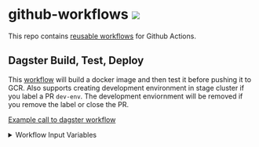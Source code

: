 # github-workflows <a href="https://github.com/20treeAI/github-workflows/releases"><img src="https://img.shields.io/github/v/release/20treeAI/github-workflows?style=plastic&labelColor=484848&color=3CA324&logo=GitHub&logoColor=white"></a>

This repo contains [reusable workflows](https://docs.github.com/en/actions/learn-github-actions/reusing-workflows) for Github Actions.

## Dagster Build, Test, Deploy

This [workflow](./.github/workflows/dagster.yml) will build a docker image and then test it before pushing it to GCR. Also supports creating development environment in stage cluster if you label a PR `dev-env`. The development enviornment will be removed if you remove the label or close the PR.

[Example call to dagster workflow](./examples/dagster.yml)

<details>
  <summary>Workflow Input Variables</summary>

| name                               | description                                                                     |  type  | default      | required |
| :--------------------------------- | :------------------------------------------------------------------------------ | :----: | :----------- | :------: |
| image_name                         | Docker image name                                                               | string | None         |   true   |
| branch                             | Git branch used for tagging incremental builds of the Docker image              | string | main         |  false   |
| gcp_project                        | GCP project where GCR/GKE are located for storing/deploying built Docker images | string | None         |   true   |
| gcp_location                       | Location where GKE is located for storing built Docker images                   | string | europe-west4 |  false   |
| cluster_name                       | K8s cluster name on which Dagster jobs are deployed to                          | string | None         |   true   |
| stage_cluster_name                 | K8s stage cluster name on which Dagster jobs are deployed to                    | string | None         |   true   |
| stage_cluster_domain               | FQDN for URL for cluster running dagster                                        | string | None         |   true   |
| stage_auth_domain                  | FQDN for authentication URL for cluster running dagster                         | string | None         |   true   |
| stage_dagster_service_account_name | Development K8s cluster name on which Dagster jobs are deployed to              | string | None         |   true   |
| dagster_version                    | Version of dagster to deploy helm chart for                                     | string | '0.15.10'    |  false   |

## Dagster Scheduled Rebuild and Deploy

This [workflow](./.github/workflows/dagster-scheduled-workflow.yml) will build a docker image and then test it before pushing it to GCR first in stage and then will retag for production. 

[Example call to dagster workflow](./examples/dagster-nightly-rebuild.yml)

<details>
  <summary>Workflow Input Variables</summary>

| name                               | description                                                                     |  type  | default      | required |
| :--------------------------------- | :------------------------------------------------------------------------------ | :----: | :----------- | :------: |
| image_name                         | Docker image name                                                               | string | None         |   true   |
| gcp_project                        | GCP project where GCR/GKE are located for storing/deploying built Docker images | string | None         |   true   |
| gcp_location                       | Location where GKE is located for storing built Docker images                   | string | europe-west4 |  false   |
| cluster_name                       | K8s cluster name on which Dagster jobs are deployed to                          | string | None         |   true   |
| stage_cluster_name                 | K8s stage cluster name on which Dagster jobs are deployed to                    | string | None         |   true   |

#### Input Secrets

These are the GitHub repo secrets you must create ahead of time!

| name                      | description                                                | required |
| :------------------------ | :--------------------------------------------------------- | :------: |
| SSH_KEY                   | SSH key used to access private repos during the build      |   true   |
| GCR_RW_SERVICEACCOUNT_KEY | GCR service account credentials to push/pull Docker images |   true   |

</details>

## Docker Build and Push To GCR <small>(Optional: test with dagster)</small>

This [workflow](./.github/workflows/docker_build_push.yml) will build and push a docker image. You can optionally pass in artifacts from previous jobs with the `artifacts_object_name` and `artifacts_path` input variables, to ensure the docker image gets built with context from a previous job.

[Example call to Docker Build and Push workflow without artifacts](./examples/docker_build_push.yml)

<details>
  <summary>Workflow Input Variables</summary>

| name                  | description                                                                   |  type   | default  | required |
| :-------------------- | :---------------------------------------------------------------------------- | :-----: | :------- | :------: |
| image_name            | Docker image name                                                             | string  | None     |   true   |
| branch                | Git branch used for tagging incremental builds of the Docker image            | string  | main     |   true   |
| gcp_project           | GCP project where GCR is located for storing built Docker images              | string  | None     |   true   |
| artifacts_object_name | Name of the artifacts object to pass to docker build job                      | string  | None     |  false   |
| artifacts_path        | Path to use for the artifacts object                                          | string  | `build/` |  false   |
| test_dagster          | whether or not to test docker image for dagster compatibility                 | boolean | false    |  false   |
| skip_image_push       | whether to skip image push (so that you can test image build without pushing) | boolean | false    |  false   |

#### Input Secrets

These are the GitHub repo secrets you must create ahead of time!

| name                      | description                                                | required |
| :------------------------ | :--------------------------------------------------------- | :------: |
| SSH_KEY                   | SSH key used to access private repos during the build      |   true   |
| GCR_RW_SERVICEACCOUNT_KEY | GCR service account credentials to push/pull Docker images |   true   |

</details>

## Deploy to Google Cloud Run (Optional: Create Sentry Release)

This [workflow](./.github/workflows/cloudrun_deploy_optional_sentry.yml) will deploy a docker image to a Cloud Run service and optionally create a sentry release.

[Example call to cloudrun workflow](./examples/cloudrun_deploy_optional_sentry.yml)

<details>
  <summary>Workflow Input Variables</summary>

| name           | description                                                      |  type   | default        | required |
| :------------- | :--------------------------------------------------------------- | :-----: | :------------- | :------: |
| gcp_project    | GCP project where GCR is located for storing built Docker images | string  | None           |   true   |
| region         | Region to deploy cloudrun app and docker image                   | string  | `europe-west4` |  false   |
| image_name     | Docker image name                                                | string  | None           |   true   |
| image_tag      | Name of Tag for Docker image                                     | string  | None           |  false   |
| service_name   | Name of service to update in Cloud Run                           | string  | None           |   true   |
| sentry_release | Whether or not to create a Sentry release for the this project   | boolean | false          |  false   |
| environment    | Environment to deploy to: stage or prod                          | string  | None           |   true   |

#### Input Secrets

These are the GitHub repo secrets you must create ahead of time!

| name                                 | description                                        | required |
| :----------------------------------- | :------------------------------------------------- | :------: |
| CLOUDRUN_DEPLOYER_SERVICEACCOUNT_KEY | GCP Service Account key for the cloud run deployer |   true   |
| SENTRY_AUTH_TOKEN                    | Token for sentry authentication                    |  false   |

</details>

## Yarn Build and Test

This [workflow](./.github/workflows/yarn_build_test.yml) will build and test a yarn project.

[Example call to yarn build and test workflow](./examples/yarn_build_test.yml)

<details>
  <summary>Workflow Input Variables</summary>

#### Input Secrets

These are the GitHub repo secrets you must create ahead of time!

| name                         | description                                             | required |
| :--------------------------- | :------------------------------------------------------ | :------: |
| REACT_APP_MAPBOX_TOKEN_STAGE | stage mapbox token secret needed at build time for yarn |  false   |
| REACT_APP_MAPBOX_TOKEN_PROD  | prod mapbox token secret needed at build time for yarn  |  false   |

</details>

## Deploy mkdocs via Github Pages

This [workflow](./.github/workflows/deploy_mkdocs.yml) will install python, poetry, and then deploy the docs dependency group.

You must already have a [docs dependency group](https://python-poetry.org/docs/managing-dependencies/#optional-groups) defined in your `pyproject.toml` like:

```toml
[tool.poetry.group.docs.dependencies]
mkdocs-material = "^8.5.1"
```

[Example call to mkdocs workflow](./examples/deploy_mkdocs.yml)

<details>
  <summary>Workflow Input Variables</summary>

| name           | description                      |  type  | default | required |
| :------------- | :------------------------------- | :----: | :------ | :------: |
| python_version | version of python you'd like use | string | '3.10'  |  false   |
| poetry_version | version of poetry you'd like use | string | '1.4.1' |  false   |

</details>


## Terraform Lint, Plan, Deploy to GCP
This [workflow](./.github/workflows/terraform.yml) will deploy a private terraform repo to GCP.

[Example call to terraform workflow](./examples/terraform.yml)

<details>
  <summary>Workflow Input Variables</summary>

| name                | description                                                       | type    | default        | required | 
|:-------------------:|:------------------------------------------------------------------|:-------:|:---------------|:--------:|
| terraform_workspace | The terraform workspace you'd like to plan and deploy changes to  | string  | None           | true     |

#### Input Secrets
These are the GitHub repo secrets you must create ahead of time!

| name                             | description                                                | required  | 
|:--------------------------------:|:-----------------------------------------------------------|:---------:|
| SSH_KEY                          | SSH key used to access private repos during the build      | true      |
| GCP_TERRAFORM_SERVICE_ACCOUNT_KEY| service account credentials to deploy your terraform infra | true      |

</details>

